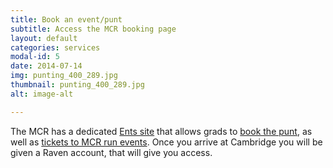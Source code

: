 ```yaml
---
title: Book an event/punt
subtitle: Access the MCR booking page
layout: default
categories: services
modal-id: 5
date: 2014-07-14
img: punting_400_289.jpg
thumbnail: punting_400_289.jpg
alt: image-alt

---
```


The MCR has a dedicated <a href="http://mcr.jesus.cam.ac.uk/EntsSite/" target="_blank">Ents site</a>
 that allows grads to <a href="http://mcr.jesus.cam.ac.uk/EntsSite/puntbooking/" target="_blank">book the punt</a>,
 as well as <a href="http://mcr.jesus.cam.ac.uk/EntsSite/" target="_blank">tickets to MCR run events</a>.
 Once you arrive at Cambridge you will be given a Raven account, that will give you access.
